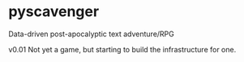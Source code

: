 # pyscavenger
Data-driven post-apocalyptic text adventure/RPG

v0.01
Not yet a game, but starting to build the infrastructure for one.

